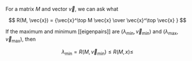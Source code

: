 For a matrix $M$ and vector $\vec{v}$, we can ask what

$$
R(M, \vec{x}) = {\vec{x}^\top M \vec{x} \over \vec{x}^\top \vec{x} }
$$

If the maximum and minimum [[eigenpairs]] are $(\lambda_{\min}, \vec{v}_{\min})$ and $(\lambda_{\max}, \vec{v}_{\max})$, then

$$
\lambda_\min = R(M, \vec{v}_\min) \leq R(M, x) \leq 
$$